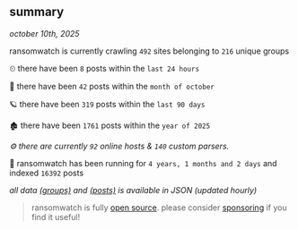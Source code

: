 
## summary
_october 10th, 2025_

ransomwatch is currently crawling `492` sites belonging to `216` unique groups

⏲ there have been `8` posts within the `last 24 hours`

🦈 there have been `42` posts within the `month of october`

🪐 there have been `319` posts within the `last 90 days`

🏚 there have been `1761` posts within the `year of 2025`

_⚙️ there are currently `92` online hosts & `140` custom parsers._

🦕 ransomwatch has been running for `4 years, 1 months and 2 days` and indexed `16392` posts

_all data  [(groups)](http://ransomwhat.telemetry.ltd/groups) and [(posts)](http://ransomwhat.telemetry.ltd/posts) is available in JSON (updated hourly)_

> ransomwatch is fully [open source](https://github.com/joshhighet/ransomwatch#ransomwatch--). please consider [sponsoring](https://github.com/sponsors/joshhighet) if you find it useful!
